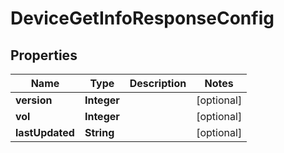 

# DeviceGetInfoResponseConfig


## Properties

| Name | Type | Description | Notes |
|------------ | ------------- | ------------- | -------------|
|**version** | **Integer** |  |  [optional] |
|**vol** | **Integer** |  |  [optional] |
|**lastUpdated** | **String** |  |  [optional] |



